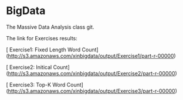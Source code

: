BigData
=======
The Massive Data Analysis class git.

The link for Exercises results:

  [  Exercise1: Fixed Length Word Count]
(http://s3.amazonaws.com/xinbigdata/output/Exercise1/part-r-00000)

  [  Exercise2: Initical Count] 
(http://s3.amazonaws.com/xinbigdata/output/Exercise2/part-r-00000)

  [  Exercise3: Top-K Word Count]
(http://s3.amazonaws.com/xinbigdata/output/Exercise3/part-r-00000)
